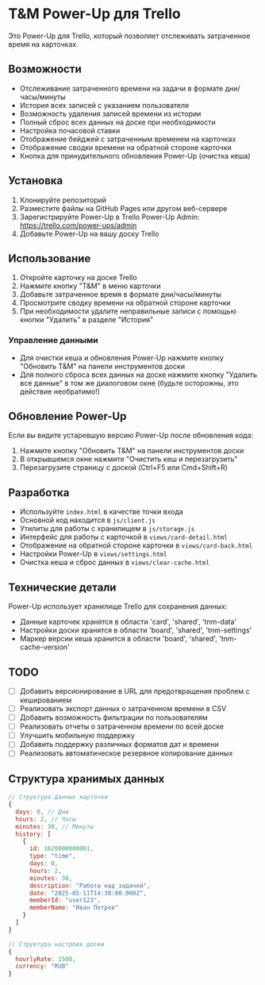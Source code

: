 # T&M Power-Up для Trello

Это Power-Up для Trello, который позволяет отслеживать затраченное время на карточках.

## Возможности

- Отслеживание затраченного времени на задачи в формате дни/часы/минуты
- История всех записей с указанием пользователя
- Возможность удаления записей времени из истории
- Полный сброс всех данных на доске при необходимости
- Настройка почасовой ставки
- Отображение бейджей с затраченным временем на карточках
- Отображение сводки времени на обратной стороне карточки
- Кнопка для принудительного обновления Power-Up (очистка кеша)

## Установка

1. Клонируйте репозиторий
2. Разместите файлы на GitHub Pages или другом веб-сервере
3. Зарегистрируйте Power-Up в Trello Power-Up Admin: https://trello.com/power-ups/admin
4. Добавьте Power-Up на вашу доску Trello

## Использование

1. Откройте карточку на доске Trello
2. Нажмите кнопку "T&M" в меню карточки
3. Добавьте затраченное время в формате дни/часы/минуты
4. Просмотрите сводку времени на обратной стороне карточки
5. При необходимости удалите неправильные записи с помощью кнопки "Удалить" в разделе "История"

### Управление данными

- Для очистки кеша и обновления Power-Up нажмите кнопку "Обновить T&M" на панели инструментов доски
- Для полного сброса всех данных на доске нажмите кнопку "Удалить все данные" в том же диалоговом окне (будьте осторожны, это действие необратимо!)

## Обновление Power-Up

Если вы видите устаревшую версию Power-Up после обновления кода:

1. Нажмите кнопку "Обновить T&M" на панели инструментов доски
2. В открывшемся окне нажмите "Очистить кеш и перезагрузить"
3. Перезагрузите страницу с доской (Ctrl+F5 или Cmd+Shift+R)

## Разработка

- Используйте `index.html` в качестве точки входа
- Основной код находится в `js/client.js`
- Утилиты для работы с хранилищем в `js/storage.js`
- Интерфейс для работы с карточкой в `views/card-detail.html`
- Отображение на обратной стороне карточки в `views/card-back.html`
- Настройки Power-Up в `views/settings.html`
- Очистка кеша и сброс данных в `views/clear-cache.html`

## Технические детали

Power-Up использует хранилище Trello для сохранения данных:
- Данные карточек хранятся в области 'card', 'shared', 'tnm-data'
- Настройки доски хранятся в области 'board', 'shared', 'tnm-settings'
- Маркер версии кеша хранится в области 'board', 'shared', 'tnm-cache-version'

## TODO

- [ ] Добавить версионирование в URL для предотвращения проблем с кешированием
- [ ] Реализовать экспорт данных о затраченном времени в CSV
- [ ] Добавить возможность фильтрации по пользователям
- [ ] Реализовать отчеты о затраченном времени по всей доске
- [ ] Улучшить мобильную поддержку
- [ ] Добавить поддержку различных форматов дат и времени
- [ ] Реализовать автоматическое резервное копирование данных

## Структура хранимых данных

```javascript
// Структура данных карточки
{
  days: 0, // Дни
  hours: 2, // Часы
  minutes: 30, // Минуты
  history: [
    {
      id: 1620000000001,
      type: "time",
      days: 0,
      hours: 2,
      minutes: 30,
      description: "Работа над задачей",
      date: "2025-05-11T14:30:00.000Z",
      memberId: "user123",
      memberName: "Иван Петров"
    }
  ]
}

// Структура настроек доски
{
  hourlyRate: 1500,
  currency: "RUB"
}